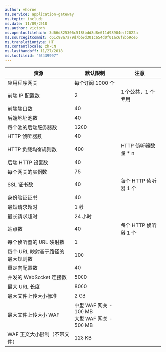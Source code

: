 ```yaml
---
author: vhorne
ms.service: application-gateway
ms.topic: include
ms.date: 11/09/2018
ms.author: victorh
ms.openlocfilehash: 3d66d825306c5183bdd8d8e611d98904eef2022a
ms.sourcegitcommit: c61c98a7a79d7bb9d301c654d0f01ac6f9bb9ce5
ms.translationtype: HT
ms.contentlocale: zh-CN
ms.lasthandoff: 11/27/2018
ms.locfileid: "52439997"
---
```

| 资源 | 默认限制 | 注意 |
| --- | --- | --- |
| 应用程序网关 |每个订阅 1000 个 | |
| 前端 IP 配置数 |2 |1 个公共，1 个专用 |
| 前端端口数 |40 | |
| 后端地址池数 |40 | |
| 每个池的后端服务器数 |1200 | |
| HTTP 侦听器数 |40 | |
| HTTP 负载均衡规则数 |400 |HTTP 侦听器数量 * n |
| 后端 HTTP 设置数 |40 | |
| 每个网关的实例数 |75 | |
| SSL 证书数 |40 |每个 HTTP 侦听器 1 个 |
| 身份验证证书 |40 | |
| 最短请求超时 |1 秒 | |
| 最长请求超时 |24 小时 | |
| 站点数 |40 |每个 HTTP 侦听器 1 个 |
| 每个侦听器的 URL 映射数 |1 | |
| 每个 URL 映射基于路径的最大规则数|100|
| 重定向配置数 |40| |
| 并发的 WebSocket 连接数 |5000| |
|最大 URL 长度|8000|
| 最大文件上传大小标准 |2 GB | |
| 最大文件上传大小 WAF |中型 WAF 网关 - 100 MB<br>大型 WAF 网关 - 500 MB| |
|WAF 正文大小限制（不带文件）|128 KB|
